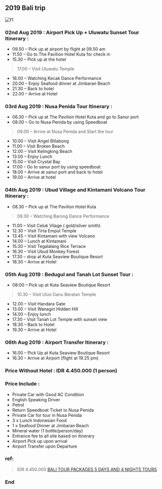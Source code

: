 ## 2019 Bali trip

![f1](https://github.com/HCH1/blog/blob/master/fig/.jpeg)

### 02nd Aug 2019 : Airport Pick Up + Uluwatu Sunset Tour Itinerary :
- 09.50 – Pick up at airport by flight  at 09.50 am
- 11.50 – Go to The Pavilion Hotel Kuta for check in 
- 15.30 – Pick up at the hotel
> 17.00 – Visit Uluwatu Temple
- 18.00 – Watching Kecak Dance Performance
- 20.00 – Enjoy Seafood dinner at Jimbaran Beach
- 21.30 – Back to hotel
- 22.00 – Arrive at Hotel

### 03rd Aug 2019 : Nusa Penida Tour Itinerary :
- 06.30 – Pick up at The Pavilion Hotel Kuta and go to Sanur port 
- 08.00 – Go to Nusa Penida by using Speedboat
> 09.00 – Arrive at Nusa Penida and Start the tour
- 10.00 – Visit Angel Billabong
- 11.00 – Visit Broken Beach
- 12.00 – Visit Kelingking Beach
- 13.00 – Enjoy Lunch
- 15.00 – Visit Crystal Bay
- 17.00 – Go to sanur port by using speedboat
- 18.00 – Arrive at sanur port and back to hotel
- 19.00 – Arrive at hotel

### 04th Aug 2019 : Ubud Village and Kintamani Volcano Tour Itinerary :
- 08.30 – Pick up at The Pavilion Hotel Kuta
> 09.30 – Watching Barong Dance Performance
- 11.00 – Visit Celuk Vilage ( gold/silver smith)
- 12.30 – Visit Tirta Empul Temple
- 13.45 – Visit Kintamani with view Volcano
- 14.00 – Lunch at Kintamani
- 15.30 – Visit Tegalalang Rice Terrace
- 16.30 – Visit Ubud Monkey Forest
- 17.30 – drop at Kuta Seaview Boutique Resort
- 18.30 – Arrive at Hotel

### 05th Aug 2019 : Bedugul and Tanah Lot Sunset Tour :
- 08:00 – Pick up at Kuta Seaview Boutique Resort
> 10.30 – Visit Ulun Danu Beratan Temple
- 12.00 – Visit Handara Gate
- 13.00 – Visit Wanagiri Hidden Hill
- 14.00 – Enjoy lunch
- 17.30 – Visit Tanah Lot Temple with sunset view
- 18.30 – Back to Hotel
- 19.30 – Arrive at Hotel

### 06th Aug 2019 : Airport Transfer Itinerary :
- 16.00 – Pick Up at Kuta Seaview Boutique Resort
- 16.30 – Arrive at Airport (flight at 19.25 pm)

### Price Without Hotel : IDR 4.450.000 (1 person)

### Price Include :
- Private Car with Good AC Condition
- English Speaking Driver
- Petrol
- Return Speedboat Ticket to Nusa Penida
- Private Car for tour in Nusa Penida
- 3 x Lunch Indonesian Food
- 1 x Seafood Dinner at Jimbaran Beach
- Mineral water (1 bottle/person/day)
- Entrance fee to all site based on itinerary
- Airport Pick up upon arrival
- Airport Transfer upon Departure

### ref:
> IDR 4.450.000 
> [BALI TOUR PACKAGES 5 DAYS AND 4 NIGHTS TOURS](http://www.baligoldentour.com/bali-tour-packages-5-days-4-nights.php)

### End
